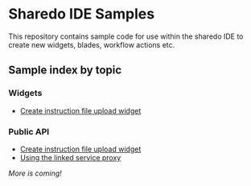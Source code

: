 # Sharedo IDE Samples

This repository contains sample code for use within the sharedo IDE to create new widgets, blades, workflow actions etc.

## Sample index by topic

### Widgets
- [Create instruction file upload widget](CreateInstructionFileUpload/readme.md)

### Public API
- [Create instruction file upload widget](CreateInstructionFileUpload/readme.md)
- [Using the linked service proxy](LinkedServiceAndProxy/readme.md)

*More is coming!*